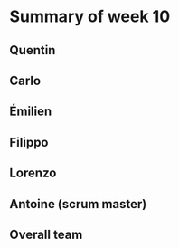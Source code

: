 # Summary of week 10

## Quentin

## Carlo

## Émilien

## Filippo

## Lorenzo

## Antoine (scrum master)

## Overall team
